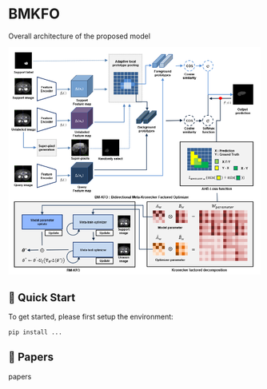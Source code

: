 # BMKFO

Overall architecture of the proposed model

![](./images/Overall_architecture.png)

## 🛵 Quick Start

To get started, please first setup the environment:

```bash
pip install ...
```
## 📜 Papers

papers
